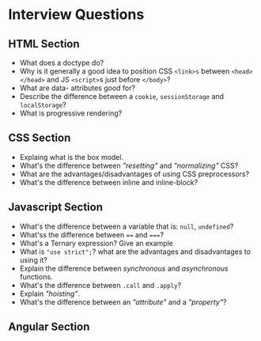 # Interview Questions

## HTML Section
- What does a doctype do?
- Why is it generally a good idea to position CSS `<link>s` between `<head></head>` and JS `<script>`s just before `</body>`? 
- What are data- attributes good for?
- Describe the difference between a `cookie`, `sessionStorage` and `localStorage`?
- What is progressive rendering?

## CSS Section
- Explaing what is the box model.
- What's the difference between _"resetting"_ and _"normalizing"_ CSS?
- What are the advantages/disadvantages of using CSS preprocessors?
- What's the difference between inline and inline-block?

## Javascript Section
- What's the difference between a variable that is: `null`, `undefined`?
- What'ss the difference between `==` and `===`?
- What's a Ternary expression? Give an example
- What is `"use strict";`? what are the advantages and disadvantages to using it?
- Explain the difference between _synchronous_ and _asynchronous_ functions.
- What's the difference between `.call` and `.apply`?
- Explain _"hoisting"_.
- What's the difference between an _"attribute"_ and a _"property"_?

## Angular Section
